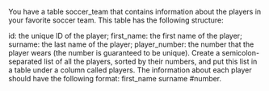 You have a table soccer_team that contains information about the players in your favorite soccer team.
This table has the following structure:

id: the unique ID of the player;
first_name: the first name of the player;
surname: the last name of the player;
player_number: the number that the player wears (the number is guaranteed to be unique).
Create a semicolon-separated list of all the players, sorted by their numbers, and put this list in a 
table under a column called players. The information about each player should have the following format: 
first_name surname #number.

